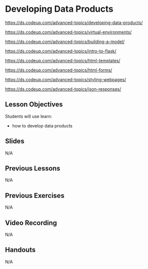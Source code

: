 # Developing Data Products
https://ds.codeup.com/advanced-topics/developing-data-products/

https://ds.codeup.com/advanced-topics/virtual-environments/

https://ds.codeup.com/advanced-topics/building-a-model/

https://ds.codeup.com/advanced-topics/intro-to-flask/

https://ds.codeup.com/advanced-topics/html-templates/

https://ds.codeup.com/advanced-topics/html-forms/

https://ds.codeup.com/advanced-topics/styling-webpages/

https://ds.codeup.com/advanced-topics/json-responses/


## Lesson Objectives
Students will use learn: 
- how to develop data products

## Slides
N/A


## Previous Lessons
N/A

## Previous Exercises
N/A


## Video Recording
N/A

## Handouts
N/A